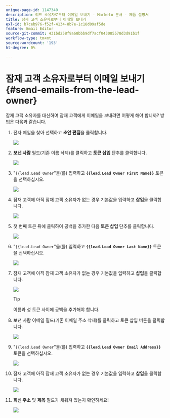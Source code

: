 ```yaml
---
unique-page-id: 1147340
description: 리드 소유자로부터 이메일 보내기 - Marketo 문서 - 제품 설명서
title: 잠재 고객 소유자로부터 이메일 보내기
exl-id: b7ceb976-f52f-4134-8b7e-1c18d09af5de
feature: Email Editor
source-git-commit: 431bd258f9a68bbb9df7acf043085578d3d91b1f
workflow-type: tm+mt
source-wordcount: '193'
ht-degree: 0%

---
```


# 잠재 고객 소유자로부터 이메일 보내기 {#send-emails-from-the-lead-owner}

잠재 고객 소유자를 대신하여 잠재 고객에게 이메일을 보내려면 어떻게 해야 합니까?  방법은 다음과 같습니다.

1. 전자 메일을 찾아 선택하고 **초안 편집**&#x200B;을 클릭합니다.

   ![](assets/one.png)

1. **보낸 사람** 필드(기존 이름 삭제)를 클릭하고 **토큰 삽입** 단추를 클릭합니다.

   ![](assets/two.png)

1. &quot;`{{lead.Lead Owner`&quot;을(를) 입력하고 **`{{lead.Lead Owner First Name}}`** 토큰을 선택하십시오.

   ![](assets/image2014-9-11-13-3a7-3a43.png)

1. 잠재 고객에 아직 잠재 고객 소유자가 없는 경우 기본값을 입력하고 **삽입**&#x200B;을 클릭합니다.

   ![](assets/image2014-9-11-13-3a7-3a58.png)

1. 첫 번째 토큰 뒤에 클릭하여 공백을 추가한 다음 **토큰 삽입** 단추를 클릭합니다.

   ![](assets/five.png)

1. &quot;`{{lead.Lead Owner`&quot;을(를) 입력하고 **`{{lead.Lead Owner Last Name}}`** 토큰을 선택하십시오.

   ![](assets/image2014-9-11-13-3a8-3a24.png)

1. 잠재 고객에 아직 잠재 고객 소유자가 없는 경우 기본값을 입력하고 **삽입**&#x200B;을 클릭합니다.

   ![](assets/image2014-9-11-13-3a8-3a39.png)

   >[!TIP]
   >
   >이름과 성 토큰 사이에 공백을 추가해야 합니다.

1. 보낸 사람 이메일 필드(기존 이메일 주소 삭제)를 클릭하고 토큰 삽입 버튼을 클릭합니다.

   ![](assets/eight.png)

1. &quot;`{{lead.Lead Owner`&quot;을(를) 입력하고 **`{{lead.Lead Owner Email Address}}`** 토큰을 선택하십시오.

   ![](assets/image2014-9-11-13-3a9-3a33.png)

1. 잠재 고객에 아직 잠재 고객 소유자가 없는 경우 기본값을 입력하고 **삽입**&#x200B;을 클릭합니다.

   ![](assets/ten.png)

1. **회신 주소** 및 **제목** 필드가 채워져 있는지 확인하세요!

   ![](assets/eleven.png)
